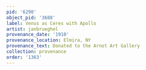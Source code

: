 ```yaml
---
pid: '6290'
object_pid: '3688'
label: Venus as Ceres with Apollo
artist: janbrueghel
provenance_date: '1910'
provenance_location: Elmira, NY
provenance_text: Donated to the Arnot Art Gallery
collection: provenance
order: '1363'
---
```

